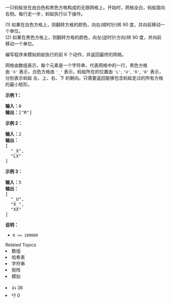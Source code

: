 <p>一只蚂蚁坐在由白色和黑色方格构成的无限网格上。开始时，网格全白，蚂蚁面向右侧。每行走一步，蚂蚁执行以下操作。</p>

<p>(1) 如果在白色方格上，则翻转方格的颜色，向右(顺时针)转 90 度，并向前移动一个单位。<br /> (2) 如果在黑色方格上，则翻转方格的颜色，向左(逆时针方向)转 90 度，并向前移动一个单位。</p>

<p>编写程序来模拟蚂蚁执行的前 K 个动作，并返回最终的网格。</p>

<p>网格由数组表示，每个元素是一个字符串，代表网格中的一行，黑色方格由&nbsp;<code>'X'</code>&nbsp;表示，白色方格由&nbsp;<code>'_'</code>&nbsp;表示，蚂蚁所在的位置由&nbsp;<code>'L'</code>, <code>'U'</code>, <code>'R'</code>, <code>'D'</code>&nbsp;表示，分别表示蚂蚁&nbsp;左、上、右、下 的朝向。只需要返回能够包含蚂蚁走过的所有方格的最小矩形。</p>

<p><strong>示例 1：</strong></p>

<pre>
<strong>输入：</strong>0
<strong>输出：</strong>["R"]
</pre>

<p><strong>示例 2：</strong></p>

<pre>
<strong>输入：</strong>2
<strong>输出：
</strong>[
&nbsp; "_X",
&nbsp; "LX"
]
</pre>

<p><strong>示例 3：</strong></p>

<pre>
<strong>输入：</strong>5
<strong>输出：
</strong>[
&nbsp; "_U",
&nbsp; "X_",
&nbsp; "XX"
]
</pre>

<p><strong>说明：</strong></p>

<ul> 
 <li><code>K &lt;= 100000</code></li> 
</ul>

<div><div>Related Topics</div><div><li>数组</li><li>哈希表</li><li>字符串</li><li>矩阵</li><li>模拟</li></div></div><br><div><li>👍 36</li><li>👎 0</li></div>